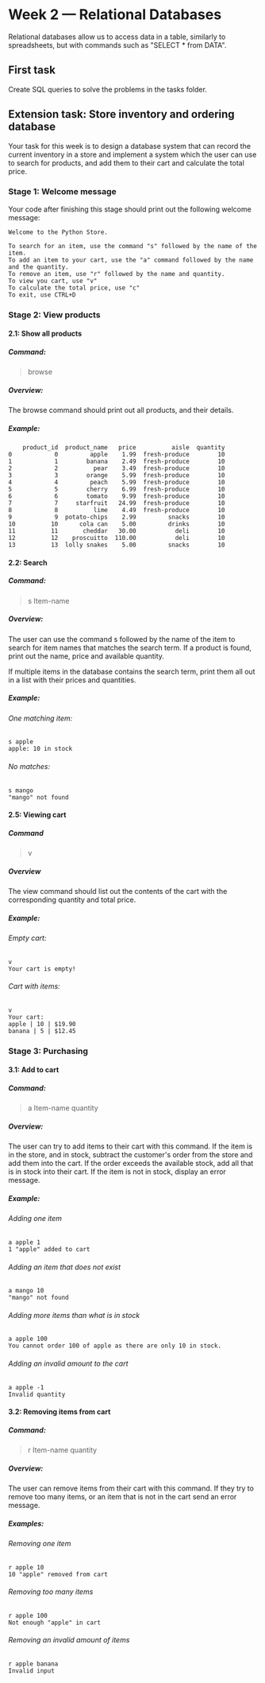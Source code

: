 # Week 2 — Relational Databases

Relational databases allow us to access data in a table, similarly to 
spreadsheets, but with commands such as "SELECT * from DATA". 

## First task

Create SQL queries to solve the problems in the tasks folder.

## Extension task: Store inventory and ordering database

Your task for this week is to design a database system that can record
the current inventory in a store and implement a system which the user 
can use to search for products, and add them to their cart and calculate
the total price.

### Stage 1: Welcome message

Your code after finishing this stage should print out the following 
welcome message:

```
Welcome to the Python Store.

To search for an item, use the command "s" followed by the name of the item.
To add an item to your cart, use the "a" command followed by the name and the quantity.
To remove an item, use "r" followed by the name and quantity.
To view you cart, use "v"
To calculate the total price, use "c"
To exit, use CTRL+D
```


### Stage 2: View products

#### 2.1: Show all products

##### Command:
> browse

##### Overview:
The browse command should print out all products, and their details.

##### Example:

```
    product_id  product_name   price          aisle  quantity
0            0         apple    1.99  fresh-produce        10
1            1        banana    2.49  fresh-produce        10
2            2          pear    3.49  fresh-produce        10
3            3        orange    5.99  fresh-produce        10
4            4         peach    5.99  fresh-produce        10
5            5        cherry    6.99  fresh-produce        10
6            6        tomato    9.99  fresh-produce        10
7            7     starfruit   24.99  fresh-produce        10
8            8          lime    4.49  fresh-produce        10
9            9  potato-chips    2.99         snacks        10
10          10      cola can    5.00         drinks        10
11          11       cheddar   30.00           deli        10
12          12    proscuitto  110.00           deli        10
13          13  lolly snakes    5.00         snacks        10
```

#### 2.2: Search

##### Command:
> s Item-name

##### Overview:
The user can use the command s followed by the name of the item to 
search for item names that matches the search term. If a product is 
found, print out the name, price and available quantity.

If multiple items in the database contains the search term, print 
them all out in a list with their prices and quantities.

##### Example:

###### One matching item:
```
s apple
apple: 10 in stock
```

###### No matches:
```
s mango
"mango" not found
```

#### 2.5: Viewing cart

##### Command
> v

##### Overview
The view command should list out the contents of the cart with the corresponding 
quantity and total price.

##### Example:

###### Empty cart:
```
v
Your cart is empty!
```

###### Cart with items:
```
v
Your cart:
apple | 10 | $19.90
banana | 5 | $12.45
```

### Stage 3: Purchasing

#### 3.1: Add to cart

##### Command:

> a Item-name quantity

##### Overview:
The user can try to add items to their cart with this command. If the 
item is in the store, and in stock, subtract the customer's order from 
the store and add them into the cart. If the order exceeds the available 
stock, add all that is in stock into their cart. If the item is not in 
stock, display an error message.

##### Example:

###### Adding one item
```
a apple 1
1 "apple" added to cart
```

###### Adding an item that does not exist
```
a mango 10
"mango" not found
```

###### Adding more items than what is in stock
```
a apple 100
You cannot order 100 of apple as there are only 10 in stock.
```

###### Adding an invalid amount to the cart
```
a apple -1
Invalid quantity
```

#### 3.2: Removing items from cart

##### Command:
> r Item-name quantity

##### Overview:

The user can remove items from their cart with this command. If they try to remove too many items, or an item that is not in the cart send an error message.

##### Examples:

###### Removing one item
```
r apple 10
10 "apple" removed from cart
```

###### Removing too many items
```
r apple 100
Not enough "apple" in cart
```

###### Removing an invalid amount of items
```
r apple banana
Invalid input
```